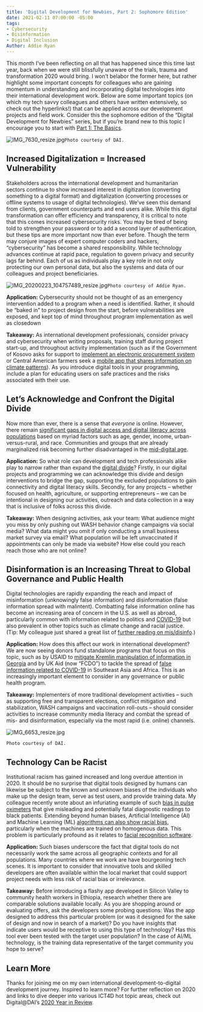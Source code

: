 ```yaml
---
title: 'Digital Development for Newbies, Part 2: Sophomore Edition'
date: 2021-02-11 07:00:00 -05:00
tags:
- Cybersecurity
- Disinformation
- Digital Inclusion
Author: Addie Ryan
---
```


This month I’ve been reflecting on all that has happened since this time last year, back when we were still blissfully unaware of the trials, trauma and transformation 2020 would bring. I won’t belabor the former here, but rather highlight some important concepts for colleagues who are gaining momentum in understanding and incorporating digital technologies into their international development work. Below are some important topics (on which my tech savvy colleagues and others have written extensively, so check out the hyperlinks!) that can be applied across our development projects and field work. Consider this the sophomore edition of the “Digital Development for Newbies” series, but if you’re brand new to this topic I encourage you to start with [Part 1: The Basics](https://dai-global-digital.com/digital-development-for-newbies-part-1-the-basics.html).

![IMG_7630_resize.jpg](/uploads/IMG_7630_resize.jpg)`Photo courtesy of DAI.`

<!--more-->

## Increased Digitalization = Increased Vulnerability

Stakeholders across the international development and humanitarian sectors continue to show increased interest in digitization (converting something to a digital format) and digitalization (converting processes or offline systems to usage of digital technologies). We’ve seen this demand from clients, government counterparts and end users alike. While this digital transformation can offer efficiency and transparency, it is critical to note that this comes increased cybersecurity risks. You may be tired of being told to strengthen your password or to add a second layer of authentication, but these tips are more important now than ever before. Though the term may conjure images of expert computer coders and hackers, “cybersecurity” has become a shared responsibility. While technology advances continue at rapid pace, regulation to govern privacy and security lags far behind. Each of us as individuals play a key role in not only protecting our own personal data, but also the systems and data of our colleagues and project beneficiaries.

![IMG_20200223_104757489_resize.jpg](/uploads/IMG_20200223_104757489_resize.jpg)`Photo courtesy of Addie Ryan.`

**Application:** Cybersecurity should not be thought of as an emergency intervention added to a program when a need is identified. Rather, it should be “baked in” to project design from the start, before vulnerabilities are exposed, and kept top of mind throughout program implementation as well as closedown

**Takeaway:** As international development professionals, consider privacy and cybersecurity when writing proposals, training staff during project start-up, and throughout activity implementation (such as if the Government of Kosovo asks for support to [implement an electronic procurement system](https://www.dai.com/our-work/projects/kosovo-transparent-effective-and-accountable-municipalities-team) or Central American farmers seek a [mobile app that shares information on climate patterns](https://assetify-dai.com/pdfs/digital-coffee-cloud-eng.pdf)). As you introduce digital tools in your programming, include a plan for educating users on safe practices and the risks associated with their use.

## Let’s Acknowledge and Confront the Digital Divide

Now more than ever, there is a sense that *everyone* is online. However, there remain [significant gaps in digital access and digital literacy across populations](https://www.governing.com/now/Its-2020-Why-Is-the-Digital-Divide-Still-with-Us.html) based on myriad factors such as age, gender, income, urban-versus-rural, and race. Communities and groups that are already marginalized risk becoming further disadvantaged in the [mid-digital age](https://techcrunch.com/2016/06/23/the-three-ages-of-digital/). 

**Application:** So what role can development and tech professionals alike play to narrow rather than expand the [digital divide](https://dai-global-digital.com/covid-19-the-importance-of-understanding-digital-divides-during-the-pandemic-response.html)? Firstly, in our digital projects and programming we can acknowledge this divide and design interventions to bridge the gap, supporting the excluded populations to gain connectivity and digital literacy skills. Secondly, for any projects – whether focused on health, agriculture, or supporting entrepreneurs – we can be intentional in designing our activities, outreach and data collection in a way that is inclusive of folks across this divide.

**Takeaway:** When designing activities, ask your team: What audience might you miss by only pushing out WASH behavior change campaigns via social media? What data might you omit if only conducting a small business market survey via email? What population will be left unvaccinated if  appointments can only be made via website? How else could you reach reach those who are not online?

## Disinformation is an Increasing Threat to Global Governance and Public Health

Digital technologies are rapidly expanding the reach and impact of misinformation (unknowingly false information) and disinformation (false information spread with malintent). Combatting false information online has become an increasing area of concern in the U.S. as well as abroad, particularly common with information related to politics and [COVID-19](https://blog.twitter.com/en_us/topics/company/2020/covid19-vaccine.html) but also prevalent in other topics such as climate change and racial justice. (Tip: My colleague just shared a great list of [further reading on mis/disinfo](https://dai-global-digital.com/what-is-cda-reading-about-misinformation-and-disinformation.html).)

**Application:** How does this affect our work in international development? We are now seeing donors fund standalone programs that focus on this topic, such as by USAID to [mitigate Kremlin manipulation of information in Georgia](https://www.usaid.gov/news-information/press-releases/oct-8-2020-usaid-launches-innovative-program-counter-disinformation-georgia) and by UK Aid (now “FCDO”) to tackle the spread of [false information related to COVID-19](https://www.gov.uk/government/news/uk-aid-to-tackle-global-spread-of-coronavirus-fake-news) in Southeast Asia and Africa. This is an increasingly important element to consider in any governance or public health program.

**Takeaway:** Implementers of more traditional development activities – such as supporting free and transparent elections, conflict mitigation and stabilization, WASH campaigns and vaccination roll-outs – should consider activities to increase community media literacy and combat the spread of mis- and disinformation, especially via the most rapid (i.e. online) channels.

![IMG_6653_resize.jpg](/uploads/IMG_6653_resize.jpg)

`Photo courtesy of DAI.`

## Technology Can be Racist

Institutional racism has gained increased and long overdue attention in 2020. It should be no surprise that digital tools designed by humans can likewise be subject to the known and unknown biases of the individuals who make up the design team, serve as test users, and provide training data. My colleague recently wrote about an infuriating example of such [bias in pulse oximeters](https://dai-global-digital.com/racist-hardware-and-what-to-do-about-it.html) that give misleading and potentially fatal diagnostic readings to black patients. Extending beyond human biases, Artificial Intelligence (AI) and Machine Learning (ML) [algorithms can also show racial bias](https://dai-global-digital.com/algorithms-in-development.html?utm_source=related-box), particularly when the machines are trained on homogenous data. This problem is particularly profound as it relates to [facial recognition software](https://www.utdallas.edu/news/science-technology/racial-bias-facial-recognition-2020/). 

**Application:** Such biases underscore the fact that digital tools do not necessarily work the same across all geographic contexts and for all populations. Many countries where we work are have bourgeoning tech scenes. It is important to consider that innovative tools and skilled developers are often available within the local market that could support project needs with less risk of racial bias or irrelevance.

**Takeaway:** Before introducing a flashy app developed in Silicon Valley to community health workers in Ethiopia, research whether there are comparable solutions available locally. As you are shopping around or evaluating offers, ask the developers some probing questions: Was the app designed to address this particular problem (or was it designed for the sake of design and now in search of a market)? Do you have insights that indicate users would be receptive to using this type of technology? Has this tool ever been tested with the target user population? In the case of AI/ML technology, is the training data representative of the target community you hope to serve? 

## Learn More

Thanks for joining me on my own international development-to-digital development journey. Inspired to learn more? For further reflection on 2020 and links to dive deeper into various ICT4D hot topic areas, check out Digital@DAI’s [2020 Year in Review](https://dai-global-digital.com/digital-at-dai-2020-year-in-review.html).
